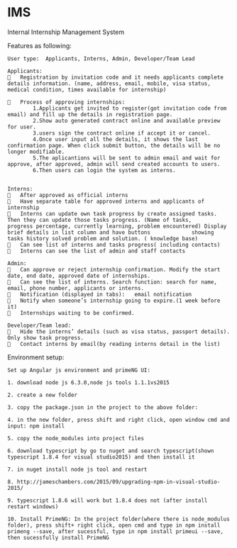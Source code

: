 # IMS
Internal Internship Management System

Features as following:

	User type:  Applicants, Interns, Admin, Developer/Team Lead 
	
	Applicants: 
		Registration by invitation code and it needs applicants complete details information. (name, address, email, mobile, visa status, medical condition, times available for internship) 
	
		Process of approving internships:
			1.Applicants get invited to register(got invitation code from email) and fill up the details in registration page.
			2.Show auto generated contract online and available preview for user.
			3.users sign the contract online if accept it or cancel.
			4.Once user input all the details, it shows the last confirmation page. When click submit button, the details will be no longer modifiable.
			5.The aplicantions will be sent to admin email and wait for approve, after approved, admin will send created accounts to users.
			6.Then users can login the system as interns.
	
	
	Interns: 
		After approved as official interns
		Have separate table for approved interns and applicants of internship
		Interns can update own task progress by create assigned tasks. Then they can update those tasks progress. (Name of tasks, 			progress percentage, currently learning, problem encountered) Display brief details in list column and have buttons 			showing tasks history solved problem and solution. ( knowledge base)
		Can see list of interns and tasks progress( including contacts)
		Interns can see the list of admin and staff contacts
	
	Admin:
		Can approve or reject internship confirmation. Modify the start date, end date, approved date of internships.
		Can see the list of interns. Search function: search for name, email, phone number, applicants or interns. 
		Notification (displayed in tabs):   email notification
		Notify when someone’s internship going to expire.(1 week before it)
		Internships waiting to be confirmed.
	
	Developer/Team lead:
		Hide the interns’ details (such as visa status, passport details). Only show task progress.
		Contact interns by email(by reading interns detail in the list)




Environment setup:

	Set up Angular js environment and primeNG UI:
	
	1. download node js 6.3.0,node js tools 1.1.1vs2015
	
	2. create a new folder
	
	3. copy the package.json in the project to the above folder:
	
	4. in the new folder, press shift and right click, open window cmd and input: npm install
	
	5. copy the node_modules into project files
	
	6. download typescript by go to nuget and search typescript(shown typescript 1.8.4 for visual studio2015) and then install it
	
	7. in nuget install node js tool and restart
		
	8. http://jameschambers.com/2015/09/upgrading-npm-in-visual-studio-2015/
	
	9. typescript 1.8.6 will work but 1.8.4 does not (after install restart windows)
	
	10. Install PrimeNG: In the project folder(where there is node_modulus folder), press shift+ right click, open cmd and type in npm install primeng --save, after sucessful, type in npm install primeui --save, then sucessfully install PrimeNG
